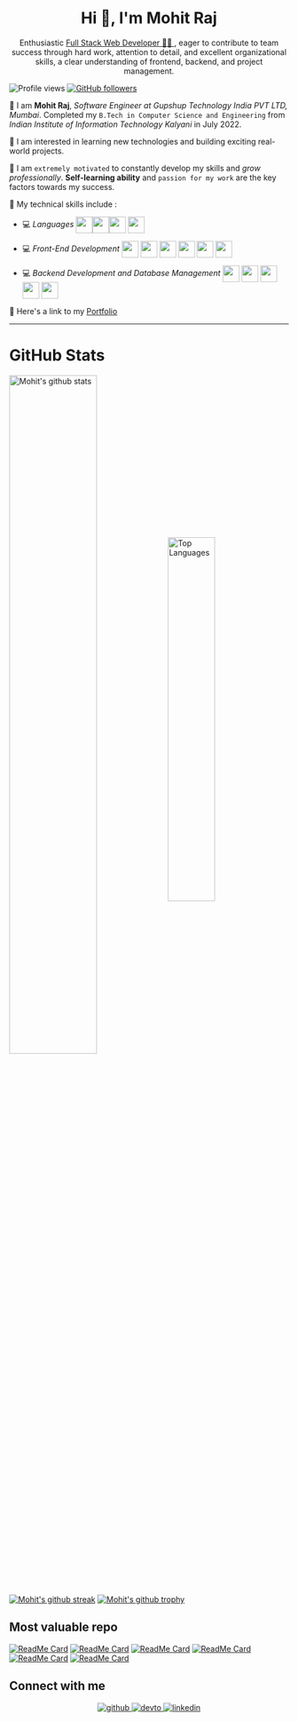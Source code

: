 <h1 align="center">Hi 👋, I'm Mohit Raj</h1>
<div align="center">
<!-- <img src="https://user-images.githubusercontent.com/42115530/92640221-9728ca00-f2fa-11ea-8994-c72b26e937de.gif" align="center"/> -->
</div>
<!-- <h1 align="center" style="font-weight:bold;">I'm Mohit Raj</h1> -->
<p align="center">Enthusiastic <a href="https://mohit-raj-355.web.app/">Full Stack Web Developer 👨‍💻 </a>, eager to contribute to team success through hard work, attention to detail, and
excellent organizational skills, a clear understanding of frontend, backend, and project management.</p>

![Profile views](https://komarev.com/ghpvc/?username=mohit355&color=brightgreen) [![GitHub followers](https://img.shields.io/github/followers/mohit355.svg?style=social&label=Follow&maxAge=2592000)](https://github.com/mohit355?tab=followers)


📌 I am **Mohit Raj**, *Software Engineer at Gupshup Technology India PVT LTD, Mumbai*. Completed my `B.Tech in Computer Science and Engineering` from *Indian Institute of Information Technology Kalyani* in July 2022.

📌 I am interested in learning new technologies and building exciting real-world projects.

📌 I am `extremely motivated` to constantly develop my skills and *grow professionally*. **Self-learning ability** and `passion for my work` are the key factors towards my success.


📌 My technical skills include :

 <!-- - 💻 *Languages* (**`Java, JavaScript, SQL`**)-->
 - 💻 *Languages*  <img align="center" height="30" src="https://img.icons8.com/color/48/000000/java-coffee-cup-logo.png"/><img align="center" height="30" src="https://img.icons8.com/color/144/000000/javascript.png"/><img align="center" height="30" src="https://img.icons8.com/color/144/000000/sql.png"/> <img align="center" height="30" src="https://img.icons8.com/color/144/000000/python.png" />

 - 💻 *Front-End Development* <img align="center" height="30" src="https://img.icons8.com/color/144/000000/html-5.png"/> <img align="center" height="30" src="https://img.icons8.com/color/144/000000/css3.png"/> <img align="center" height="30" src="https://img.icons8.com/color/144/000000/bootstrap.png"/> <img align="center" height="30" src="https://img.icons8.com/color/144/000000/javascript.png"/> <img align="center" height="30" src="https://img.icons8.com/ultraviolet/480/000000/react.png"/> <img align="center" height="30" src="https://img.icons8.com/color/144/000000/redux.png"/> 

 - 💻 *Backend Development and Database Management*  <img align="center" height="30" src="https://img.icons8.com/color/144/000000/nodejs.png"/> <img align="center" height="30" src="https://user-images.githubusercontent.com/54148372/133832950-54286b43-22c9-4bb0-9ad2-21b5ba3b068e.png"/> <img align="center" height="30" src="https://img.icons8.com/color/144/000000/firebase.png"/> <img align="center" height="30" src="https://img.icons8.com/fluent/48/000000/mysql-logo.png" /> <img align="center" height="30" src="https://img.icons8.com/color/144/000000/mongodb.png"/>

📌 Here's a link to my [Portfolio](https://mohit-raj-355.web.app/)

<hr>

<h1>GitHub Stats </h1>
<!-- <div align="center"> -->

<!-- </div> -->
<a href="https://github.com/mohit355?tab=repositories"><img align="center" width="56%" src="https://github-readme-stats.vercel.app/api?username=mohit355&show_icons=true&count_private=true&include_all_commits=true&line_height=21&cache_seconds=1800&theme=algolia" alt="Mohit's github stats" /></a>
<a href="https://github.com/mohit355?tab=repositories"><img align="center" width="41%" src="https://github-readme-stats.vercel.app/api/top-langs/?username=mohit355&layout=compact&langs_count=6&theme=algolia" alt="Top Languages"/></a>

[![Mohit's github streak](https://github-readme-streak-stats.herokuapp.com/?user=mohit355&theme=blue-green)](https://github.com/DenverCoder1/github-readme-streak-stats)
[![Mohit's github trophy](https://github-profile-trophy.vercel.app/?username=mohit355&row=1)](https://github.com/ryo-ma/github-profile-trophy)

<!-- 
![1](https://github-readme-stats.vercel.app/api/top-langs/?username=mohit355&theme=blue-green)

[![Mohit's github stats](https://github-readme-stats.vercel.app/api?username=mohit355&theme=blue-green)](https://github.com/mohit355/github-readme-stats)
 -->
## Most valuable repo

[![ReadMe Card](https://github-readme-stats.vercel.app/api/pin/?username=mohit355&repo=BookCart-frontend&theme=midnight-purple)](https://github.com/mohit355/BookCart-frontend)
[![ReadMe Card](https://github-readme-stats.vercel.app/api/pin/?username=mohit355&repo=DuoMeet-frontend&theme=midnight-purple)](https://github.com/mohit355/DuoMeet-frontend)
[![ReadMe Card](https://github-readme-stats.vercel.app/api/pin/?username=mohit355&repo=My-Personal-Portfolio&theme=midnight-purple)](https://github.com/mohit355/My-Personal-Portfolio)
[![ReadMe Card](https://github-readme-stats.vercel.app/api/pin/?username=mohit355&repo=moviemix&theme=midnight-purple)](https://github.com/mohit355/moviemix)
[![ReadMe Card](https://github-readme-stats.vercel.app/api/pin/?username=mohit355&repo=whatsapp&theme=midnight-purple)](https://github.com/mohit355/whatsapp)
[![ReadMe Card](https://github-readme-stats.vercel.app/api/pin/?username=mohit355&repo=burger-builder&theme=midnight-purple)](https://github.com/mohit355/burger-builder)

## Connect with me  
<div align="center">
<a href="https://github.com/mohit355" target="_blank">
<img src=https://img.shields.io/badge/github-%2324292e.svg?&style=for-the-badge&logo=github&logoColor=white alt=github style="margin-bottom: 5px;" />
</a>
<a href="https://dev.to/mohit355" target="_blank">
<img src=https://img.shields.io/badge/dev.to-%2308090A.svg?&style=for-the-badge&logo=dev.to&logoColor=white alt=devto style="margin-bottom: 5px;" />
</a>
<a href="https://www.linkedin.com/in/mohit-raj-0b51aa171/" target="_blank">
<img src=https://img.shields.io/badge/linkedin-%231E77B5.svg?&style=for-the-badge&logo=linkedin&logoColor=white alt=linkedin style="margin-bottom: 5px;" />
</a>
</div>
